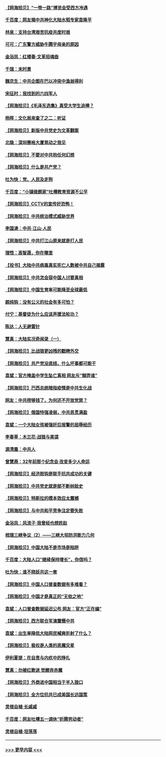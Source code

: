 #### [【网海拾贝】“一带一路”博览会受西方冷遇](../pages/nsc993/n12971787.md?t=05251102) 
#### [千百度：网友揭中共神化大陆水稻专家袁隆平](../pages/nsc993/n12971733.md?t=05251102) 
#### [林泉：支持台湾艰苦抗疫共度时艰](../pages/nsc993/n12971350.md?t=05251102) 
#### [可可：广东警方威胁牛腾宇母亲的原因](../pages/nsc993/n12971100.md?t=05251102) 
#### [金浴凤：红楼春·文革招魂曲](../pages/nsc993/n12970354.md?t=05251102) 
#### [千瑞：末时景](../pages/nsc993/n12970337.md?t=05251102) 
#### [魏京生：中共企图在巴以冲突中渔翁得利](../pages/nsc993/n12970286.md?t=05251102) 
#### [宋征时：我找到的六四军人](../pages/nsc993/n12970213.md?t=05251102) 
#### [【网海拾贝】《毛泽东选集》真受大学生追捧？](../pages/nsc993/n12968779.md?t=05251102) 
#### [杨晖：文化局来查了之二：听证](../pages/nsc993/n12966528.md?t=05251102) 
#### [【网海拾贝】新版中共党史为文革翻案](../pages/nsc993/n12967526.md?t=05251102) 
#### [北隐：深圳赛格大厦晃动之我见](../pages/nsc993/n12967393.md?t=05251102) 
#### [【网海拾贝】不要对中共抱任何幻想](../pages/nsc993/n12965222.md?t=05251102) 
#### [【网海拾贝】什么是共产党？](../pages/nsc993/n12962781.md?t=05251102) 
#### [吐为快：党、人民及走狗](../pages/nsc993/n12962747.md?t=05251102) 
#### [千百度：“小镇做题家”吐槽教育资源不公平](../pages/nsc993/n12962705.md?t=05251102) 
#### [【网海拾贝】CCTV的宣传好恐怖！](../pages/nsc993/n12959984.md?t=05251102) 
#### [【网海拾贝】中共统治模式威胁世界](../pages/nsc993/n12957622.md?t=05251102) 
#### [李国涛：中共‧江山‧人民](../pages/nsc993/n12957502.md?t=05251102) 
#### [【网海拾贝】中共打江山原来就是打人民](../pages/nsc993/n12954345.md?t=05251102) 
#### [理悟：高智晟，你在哪里](../pages/nsc993/n12953115.md?t=05251102) 
#### [【投书】大陆中共病毒真实死亡人数被中共自己揭露](../pages/nsc993/n12953050.md?t=05251102) 
#### [【网海拾贝】中共怎会容中国人讨要真相](../pages/nsc993/n12952161.md?t=05251102) 
#### [【网海拾贝】中国生育率可能降至全球最低](../pages/nsc993/n12948793.md?t=05251102) 
#### [颜纯钩：没有公义的社会有多可怕？](../pages/nsc993/n12947626.md?t=05251102) 
#### [付宁：基督徒为什么应该声援法轮功？](../pages/nsc993/n12947233.md?t=05251102) 
#### [陈达：人无避雷针](../pages/nsc993/n12947098.md?t=05251102) 
#### [慧真：大陆实况奇闻录（一）](../pages/nsc993/n12945811.md?t=05251102) 
#### [【网海拾贝】比战狼更凶残的戳瞎外交](../pages/nsc993/n12945717.md?t=05251102) 
#### [【网海拾贝】共产党没底线，什么坏事都可能干](../pages/nsc993/n12942090.md?t=05251102) 
#### [袁斌：官方掩盖中学生坠亡真相 网友斥“糊弄谁”](../pages/nsc993/n12942029.md?t=05251102) 
#### [【网海拾贝】巴西总统暗指疫情是中共生化战](../pages/nsc993/n12938999.md?t=05251102) 
#### [网友：中共捞够钱了，为何还不开放党禁？](../pages/nsc993/n12938952.md?t=05251102) 
#### [【网海拾贝】俄国恃强凌弱，中共恶贯满盈](../pages/nsc993/n12936626.md?t=05251102) 
#### [袁斌：一个大陆女孩被强奸后报警的屈辱经历](../pages/nsc993/n12936547.md?t=05251102) 
#### [李春草：木兰花·战狼与美谍](../pages/nsc993/n12935995.md?t=05251102) 
#### [源清晨：中共人](../pages/nsc993/n12935589.md?t=05251102) 
#### [曾慧燕：32年前那个纪念会 改变多少人命运](../pages/nsc993/n12934233.md?t=05251102) 
#### [【网海拾贝】经济脱钩是联手抗共成功的关键](../pages/nsc993/n12934176.md?t=05251102) 
#### [【网海拾贝】中共党史就是部不断树敌史](../pages/nsc993/n12932844.md?t=05251102) 
#### [【网海拾贝】特斯拉的模本效应太震撼](../pages/nsc993/n12925626.md?t=05251102) 
#### [【网海拾贝】与中共和平竞争注定要失败](../pages/nsc993/n12923326.md?t=05251102) 
#### [金浴凤：风流子‧我曾经也想姓赵](../pages/nsc993/n12920911.md?t=05251102) 
#### [梳理三峡争议（2）——三峡大坝防洪能力几何](../pages/nsc993/n12920173.md?t=05251102) 
#### [【网海拾贝】中国大陆不是市场是陷阱](../pages/nsc993/n12920143.md?t=05251102) 
#### [千百度：大陆人口“继续保持增长”，你信吗？](../pages/nsc993/n12918946.md?t=05251102) 
#### [吐为快：谁不晓妖共这一套](../pages/nsc993/n12918941.md?t=05251102) 
#### [【网海拾贝】中国人口普查数据有多难看？](../pages/nsc993/n12917822.md?t=05251102) 
#### [【网海拾贝】中国才是真正的“无依之地”](../pages/nsc993/n12915845.md?t=05251102) 
#### [袁斌：人口普查数据延迟公布 网友：官方“正在编”](../pages/nsc993/n12915748.md?t=05251102) 
#### [【网海拾贝】西方联合军演震慑中共](../pages/nsc993/n12913466.md?t=05251102) 
#### [袁斌：出生率降低大陆网民喊爽折射了什么？](../pages/nsc993/n12913365.md?t=05251102) 
#### [【网海拾贝】极权是人类的恶魔灾星](../pages/nsc993/n12910697.md?t=05251102) 
#### [伊利夏提：在自责与内疚中的挣扎](../pages/nsc993/n12910493.md?t=05251102) 
#### [慧真：勿被红歌迷 觉醒弃赤魔](../pages/nsc993/n12910485.md?t=05251102) 
#### [【网海拾贝】外商进中国相当于羊入狼口](../pages/nsc993/n12908274.md?t=05251102) 
#### [【网海拾贝】全方位抗共已成美国长远国策](../pages/nsc993/n12906878.md?t=05251102) 
#### [灵根自植‧长戚戚](../pages/nsc993/n12905585.md?t=05251102) 
#### [千百度：网友吐槽五一调休“折腾劳动者”](../pages/nsc993/n12905934.md?t=05251102) 
#### [灵根自植‧坦荡荡](../pages/nsc993/n12905562.md?t=05251102) 

----
#### [ >>> 更早内容 <<< ](../indexes/nsc993-earlier.md)
